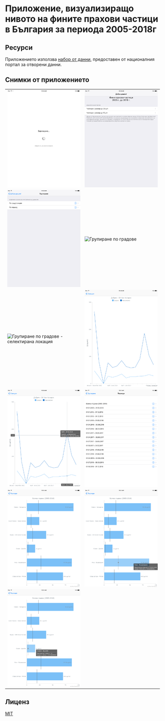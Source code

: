 # Приложение, визуализиращо нивото на фините прахови частици в България за периода 2005-2018г

## Ресурси

Приложението използва [набор от данни](https://data.egov.bg/data/view/f7d45237-a310-4c43-b37f-db434f8edf3d), предоставен от националния портал за отворени данни.

## Снимки от приложението

<table>
    <tr>
        <td width="33%">
            <img src="Screenshots/1.png" alt="Начален екран - зареждане" />
        </td>
        <td width="33%">
            <img src="Screenshots/2.png" alt="Начален екран - категория фини прахови частици" />
    </tr>
    <tr>
        </td>
        <td width="33%">
            <img src="Screenshots/3.png" alt="Избор на групиране" />
        </td>
        <td width="33%">
            <img src="Screenshots/4.png" alt="Групиране по градове" />
        </td>
    </tr>
    <tr>
        <td width="33%">
            <img src="Screenshots/5.png" alt="Групиране по градове - селектирана локация" />
        </td>
        <td width="33%">
            <img src="Screenshots/6.png" alt="Селектирана локация - графика на изменението за всички периоди" />
        </td>
    </tr>
    <tr>
        <td width="33%">
            <img src="Screenshots/7.png" alt="Интерактивна визуализация" />
        </td>
        <td width="33%">
            <img src="Screenshots/8.png" alt="Групиране по периоди" />
        </td>
    </tr>
    <tr>
        <td width="33%">
            <img src="Screenshots/9.png" alt="Селектиран период - графика на състоянието за всички локации" />
        </td>
        <td width="33%">
            <img src="Screenshots/10.png" alt="Интерактивна визуализация" />
        </td>
    </tr>
    <tr>
        <td width="33%">
            <img src="Screenshots/11.png" alt="Интерактивна визуализация" />
        </td>
    </tr>
</table>

## Лиценз

[MIT](LICENSE)